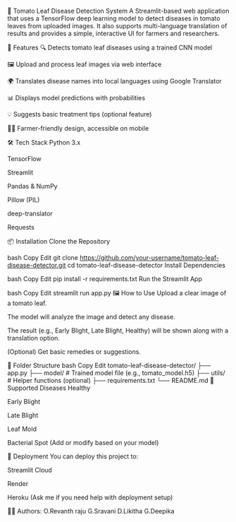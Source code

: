 🍅 Tomato Leaf Disease Detection System
A Streamlit-based web application that uses a TensorFlow deep learning model to detect diseases in tomato leaves from uploaded images. It also supports multi-language translation of results and provides a simple, interactive UI for farmers and researchers.

📌 Features
🔍 Detects tomato leaf diseases using a trained CNN model

🖼️ Upload and process leaf images via web interface

🌍 Translates disease names into local languages using Google Translator

📊 Displays model predictions with probabilities

💡 Suggests basic treatment tips (optional feature)

🧑‍🌾 Farmer-friendly design, accessible on mobile

🛠️ Tech Stack
Python 3.x

TensorFlow

Streamlit

Pandas & NumPy

Pillow (PIL)

deep-translator

Requests

📦 Installation
Clone the Repository

bash
Copy
Edit
git clone https://github.com/your-username/tomato-leaf-disease-detector.git
cd tomato-leaf-disease-detector
Install Dependencies

bash
Copy
Edit
pip install -r requirements.txt
Run the Streamlit App

bash
Copy
Edit
streamlit run app.py
🖼️ How to Use
Upload a clear image of a tomato leaf.

The model will analyze the image and detect any disease.

The result (e.g., Early Blight, Late Blight, Healthy) will be shown along with a translation option.

(Optional) Get basic remedies or suggestions.

📁 Folder Structure
bash
Copy
Edit
tomato-leaf-disease-detector/
├── app.py
├── model/                  # Trained model file (e.g., tomato_model.h5)
├── utils/                  # Helper functions (optional)
├── requirements.txt
└── README.md
🔬 Supported Diseases
Healthy

Early Blight

Late Blight

Leaf Mold

Bacterial Spot
(Add or modify based on your model)

🚀 Deployment
You can deploy this project to:

Streamlit Cloud

Render

Heroku
(Ask me if you need help with deployment setup)

👨‍💻 Authors:
O.Revanth raju
G.Sravani
D.Likitha
G.Deepika
